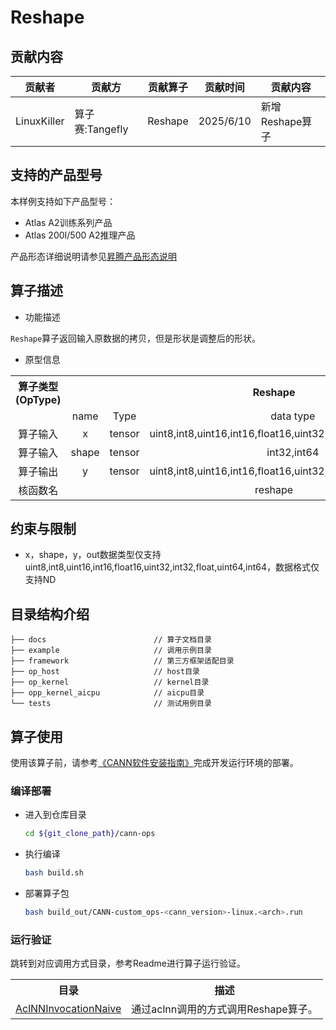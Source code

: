 # Reshape
## 贡献内容
| 贡献者         | 贡献方          | 贡献算子    | 贡献时间      | 贡献内容        |
|-------------|--------------|---------|-----------|-------------|
| LinuxKiller | 算子赛:Tangefly | Reshape | 2025/6/10 | 新增Reshape算子 |

## 支持的产品型号
本样例支持如下产品型号：
- Atlas A2训练系列产品
- Atlas 200I/500 A2推理产品

产品形态详细说明请参见[昇腾产品形态说明](http://www.hiascend.com/document/redirect/CannCommunityProductForm)

## 算子描述
- 功能描述

`Reshape`算子返回输入原数据的拷贝，但是形状是调整后的形状。

- 原型信息

<table>
<tr><th align="center">算子类型(OpType)</th><th colspan="4" align="center">Reshape</th></tr> 
<tr><td align="center"> </td><td align="center">name</td><td align="center">Type</td><td align="center">data type</td><td align="center">format</td></tr>  

<tr><td rowspan="2" align="center">算子输入</td>
<tr><td align="center">x</td><td align="center">tensor</td><td align="center">uint8,int8,uint16,int16,float16,uint32,int32,float,uint64,int64</td><td align="center">ND</td></tr>  
<tr><td rowspan="2" align="center">算子输入</td>
<tr><td align="center">shape</td><td align="center">tensor</td><td align="center">int32,int64</td><td align="center">ND</td></tr>  

<tr><td rowspan="1" align="center">算子输出</td>
<td align="center">y</td><td align="center">tensor</td><td align="center">uint8,int8,uint16,int16,float16,uint32,int32,float,uint64,int64</td><td align="center">ND</td></tr>  
<tr><td rowspan="1" align="center">核函数名</td><td colspan="4" align="center">reshape</td></tr>  
</table>

## 约束与限制
- x，shape，y，out数据类型仅支持uint8,int8,uint16,int16,float16,uint32,int32,float,uint64,int64，数据格式仅支持ND

## 目录结构介绍
```
├── docs                        // 算子文档目录
├── example                     // 调用示例目录
├── framework                   // 第三方框架适配目录
├── op_host                     // host目录
├── op_kernel                   // kernel目录
├── opp_kernel_aicpu            // aicpu目录
└── tests                       // 测试用例目录
```

## 算子使用
使用该算子前，请参考[《CANN软件安装指南》](https://hiascend.com/document/redirect/CannCommunityInstSoftware)完成开发运行环境的部署。

### 编译部署
  - 进入到仓库目录

    ```bash
    cd ${git_clone_path}/cann-ops
    ```

  - 执行编译

    ```bash
    bash build.sh
    ```

  - 部署算子包

    ```bash
    bash build_out/CANN-custom_ops-<cann_version>-linux.<arch>.run
    ```

### 运行验证
跳转到对应调用方式目录，参考Readme进行算子运行验证。
<table>
    <th>目录</th><th>描述</th>
    <tr>
        <td><a href="./examples/AclNNInvocationNaive"> AclNNInvocationNaive</td><td>通过aclnn调用的方式调用Reshape算子。</td>
    </tr>
</table>
